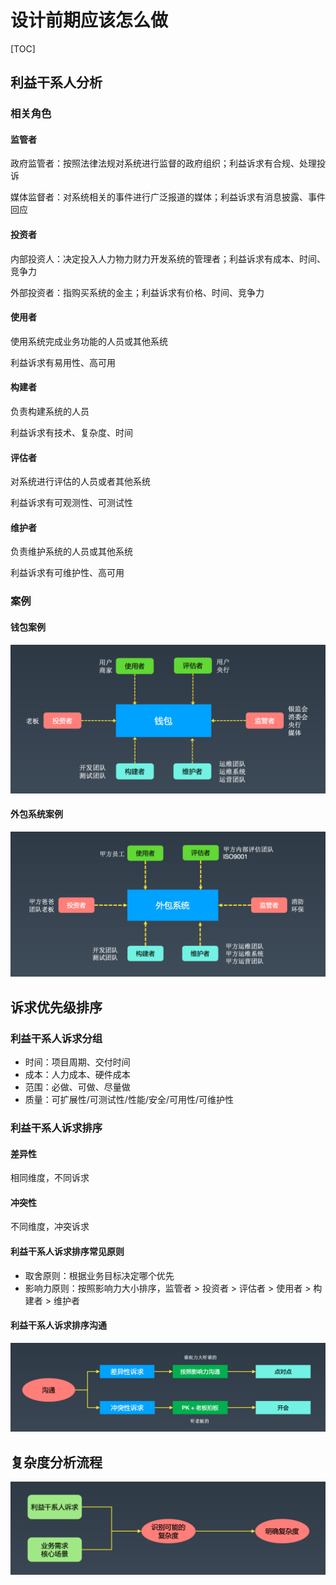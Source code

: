 # 设计前期应该怎么做

[TOC]

## 利益干系人分析

### 相关角色

#### 监管者

政府监管者：按照法律法规对系统进行监督的政府组织；利益诉求有合规、处理投诉

媒体监督者：对系统相关的事件进行广泛报道的媒体；利益诉求有消息披露、事件回应



#### 投资者

内部投资人：决定投入人力物力财力开发系统的管理者；利益诉求有成本、时间、竞争力

外部投资者：指购买系统的金主；利益诉求有价格、时间、竞争力



#### 使用者

使用系统完成业务功能的人员或其他系统

利益诉求有易用性、高可用



#### 构建者

负责构建系统的人员

利益诉求有技术、复杂度、时间



#### 评估者

对系统进行评估的人员或者其他系统

利益诉求有可观测性、可测试性



#### 维护者

负责维护系统的人员或其他系统

利益诉求有可维护性、高可用



### 案例

#### 钱包案例

![](14_设计前期应该怎么做.assets/image-20221113161933942.png)



#### 外包系统案例

![](14_设计前期应该怎么做.assets/image-20221113162036989.png)



## 诉求优先级排序

### 利益干系人诉求分组

- 时间：项目周期、交付时间
- 成本：人力成本、硬件成本
- 范围：必做、可做、尽量做
- 质量：可扩展性/可测试性/性能/安全/可用性/可维护性



### 利益干系人诉求排序

#### 差异性

相同维度，不同诉求

#### 冲突性

不同维度，冲突诉求

#### 利益干系人诉求排序常见原则

- 取舍原则：根据业务目标决定哪个优先
- 影响力原则：按照影响力大小排序，监管者 > 投资者 > 评估者 > 使用者 > 构建者 > 维护者

#### 利益干系人诉求排序沟通

![](14_设计前期应该怎么做.assets/image-20221113162855256.png)



## 复杂度分析流程

![](14_设计前期应该怎么做.assets/image-20221113163006847.png)